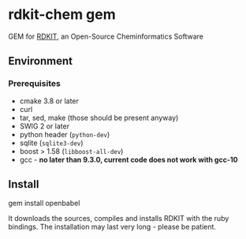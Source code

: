 
# rdkit-chem gem

GEM for [RDKIT](http://rdkit.org/), an Open-Source Cheminformatics Software

## Environment

### Prerequisites
  * cmake 3.8 or later
  * curl
  * tar, sed, make (those should be present anyway)
  * SWIG 2 or later
  * python header (`python-dev`)
  * sqlite (`sqlite3-dev`)
  * boost > 1.58 (`libboost-all-dev`)
  * gcc -  **no later than 9.3.0, current code does not work with gcc-10**
  

## Install
gem install openbabel

It downloads the sources, compiles and installs RDKIT with the ruby bindings.
The installation may last very long - please be patient.

